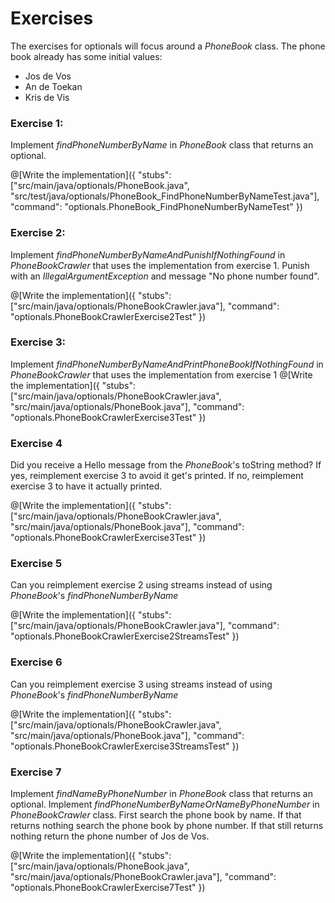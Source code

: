 # Exercises

The exercises for optionals will focus around a _PhoneBook_ class. The phone book already has some initial values:
- Jos de Vos
- An de Toekan
- Kris de Vis

### Exercise 1:
Implement _findPhoneNumberByName_ in _PhoneBook_ class that returns an optional.

@[Write the implementation]({
    "stubs": ["src/main/java/optionals/PhoneBook.java", "src/test/java/optionals/PhoneBook_FindPhoneNumberByNameTest.java"], 
    "command": "optionals.PhoneBook_FindPhoneNumberByNameTest"
})

### Exercise 2:
Implement _findPhoneNumberByNameAndPunishIfNothingFound_ in _PhoneBookCrawler_ that uses the implementation from exercise 1.
Punish with an _IllegalArgumentException_ and message "No phone number found".

@[Write the implementation]({
    "stubs": ["src/main/java/optionals/PhoneBookCrawler.java"], 
    "command": "optionals.PhoneBookCrawlerExercise2Test"
})

### Exercise 3:
Implement _findPhoneNumberByNameAndPrintPhoneBookIfNothingFound_ in _PhoneBookCrawler_ that uses the implementation from exercise 1
@[Write the implementation]({
    "stubs": ["src/main/java/optionals/PhoneBookCrawler.java", "src/main/java/optionals/PhoneBook.java"], 
    "command": "optionals.PhoneBookCrawlerExercise3Test"
})

### Exercise 4
Did you receive a Hello message from the _PhoneBook_'s toString method?
If yes, reimplement exercise 3 to avoid it get's printed.
If no, reimplement exercise 3 to have it actually printed.

@[Write the implementation]({
    "stubs": ["src/main/java/optionals/PhoneBookCrawler.java", "src/main/java/optionals/PhoneBook.java"], 
    "command": "optionals.PhoneBookCrawlerExercise3Test"
})

### Exercise 5
Can you reimplement exercise 2 using streams instead of using _PhoneBook_'s _findPhoneNumberByName_

@[Write the implementation]({
    "stubs": ["src/main/java/optionals/PhoneBookCrawler.java"], 
    "command": "optionals.PhoneBookCrawlerExercise2StreamsTest"
})

### Exercise 6
Can you reimplement exercise 3 using streams instead of using _PhoneBook_'s _findPhoneNumberByName_

@[Write the implementation]({
    "stubs": ["src/main/java/optionals/PhoneBookCrawler.java", "src/main/java/optionals/PhoneBook.java"], 
    "command": "optionals.PhoneBookCrawlerExercise3StreamsTest"
})

### Exercise 7
Implement _findNameByPhoneNumber_ in _PhoneBook_ class that returns an optional.
Implement _findPhoneNumberByNameOrNameByPhoneNumber_ in _PhoneBookCrawler_ class. First search the phone book by name. If that returns nothing search the phone book by phone number. If that still returns nothing return the phone number of Jos de Vos.

@[Write the implementation]({
    "stubs": ["src/main/java/optionals/PhoneBook.java", "src/main/java/optionals/PhoneBookCrawler.java"], 
    "command": "optionals.PhoneBookCrawlerExercise7Test"
})